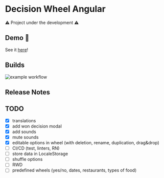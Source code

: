 # Decision Wheel Angular

:warning:  Project under the development :warning:

## Demo :rainbow:

See it [here](https://aszlacheta.github.io/decision-wheel-angular/en-US/)!

## Builds

![example workflow](https://github.com/aszlacheta/decision-wheel-angular/actions/workflows/static.yml/badge.svg?branch=main)

## Release Notes

## TODO

- [x] translations
- [x] add won decision modal
- [x] add sounds
- [x] mute sounds
- [x] editable options in wheel (with deletion, rename, duplication, drag&drop)
- [ ] CI/CD (test, linters, RN)
- [ ] store data in LocaleStorage
- [ ] shuffle options
- [ ] RWD
- [ ] predefined wheels (yes/no, dates, restaurants, types of food)
